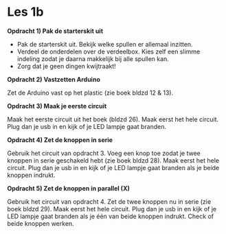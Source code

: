# Les 1b

**Opdracht 1) Pak de starterskit uit**

- Pak de starterskit uit. Bekijk welke spullen er allemaal inzitten.
- Verdeel de onderdelen over de verdeelbox. Kies zelf een slimme indeling zodat je daarna makkelijk bij alle spullen kan.
- Zorg dat je geen dingen kwijtraakt!

**Opdracht 2) Vastzetten Arduino**

Zet de Arduino vast op het plastic (zie boek bldzd 12 & 13).

**Opdracht 3) Maak je eerste circuit**

Maak het eerste circuit uit het boek (bldzd 26). Maak eerst het hele circuit. Plug dan je usb in en kijk of je LED lampje gaat branden. 

**Opdracht 4) Zet de knoppen in serie**

Gebruik het circuit van opdracht 3. Voeg een knop toe zodat je twee knoppen in serie geschakeld hebt (zie boek bldzd 28). Maak eerst het hele circuit. Plug dan je usb in en kijk of je LED lampje gaat branden als je beide knoppen indrukt.

**Opdracht 5) Zet de knoppen in parallel (X)**

Gebruik het circuit van opdracht 4. Zet de twee knoppen nu in serie (zie boek bldzd 29). Maak eerst het hele circuit. Plug dan je usb in en kijk of je LED lampje gaat branden als je één van beide knoppen indrukt. Check of beide knoppen werken.